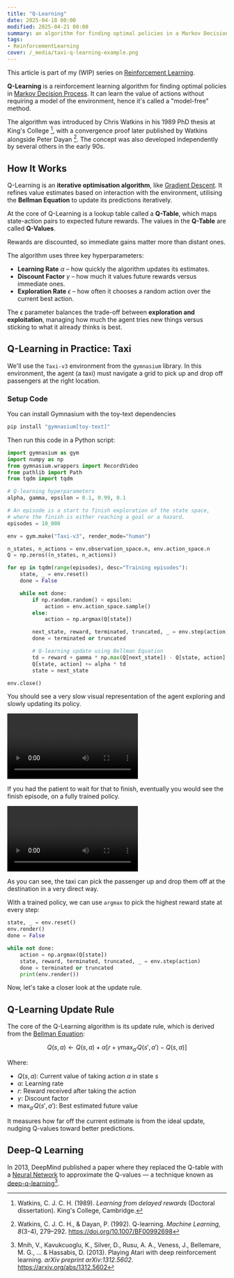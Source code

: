 ```yaml
---
title: "Q-Learning"
date: 2025-04-18 00:00
modified: 2025-04-21 00:00
summary: an algorithm for finding optimal policies in a Markov Decision Process model
tags:
- ReinforcementLearning
cover: /_media/taxi-q-learning-example.png
---
```


This article is part of my (WIP) series on [Reinforcement Learning](reinforcement-learning.md).

**Q-Learning** is a reinforcement learning algorithm for finding optimal policies in [Markov Decision Process](markov-decision-process.md). It can learn the value of actions without requiring a model of the environment, hence it's called a "model-free" method.

The algorithm was introduced by Chris Watkins in his 1989 PhD thesis at King's College [^1], with a convergence proof later published by Watkins alongside Peter Dayan [^2]. The concept was also developed independently by several others in the early 90s.

## How It Works

Q-Learning is an **iterative optimisation algorithm**, like [Gradient Descent](gradient-descent.md). It refines value estimates based on interaction with the environment, utilising the **Bellman Equation** to update its predictions iteratively.

At the core of Q-Learning is a lookup table called a **Q-Table**, which maps state-action pairs to expected future rewards. The values in the **Q-Table** are called **Q-Values**.

Rewards are discounted, so immediate gains matter more than distant ones.

The algorithm uses three key hyperparameters:

- **Learning Rate** $\alpha$ – how quickly the algorithm updates its estimates.
- **Discount Factor** $\gamma$ – how much it values future rewards versus immediate ones.
- **Exploration Rate** $\epsilon$ – how often it chooses a random action over the current best action.

The $\epsilon$ parameter balances the trade-off between **exploration and exploitation**, managing how much the agent tries new things versus sticking to what it already thinks is best.

## Q-Learning in Practice: Taxi

We'll use the `Taxi-v3` environment from the `gymnasium` library. In this environment, the agent (a taxi) must navigate a grid to pick up and drop off passengers at the right location.

### Setup Code

You can install Gymnasium with the toy-text dependencies

```bash
pip install "gymnasium[toy-text]"
```

Then run this code in a Python script:

```python
import gymnasium as gym
import numpy as np
from gymnasium.wrappers import RecordVideo
from pathlib import Path
from tqdm import tqdm

# Q‑learning hyperparameters
alpha, gamma, epsilon = 0.1, 0.99, 0.1

# An episode is a start to finish exploration of the state space,
# where the finish is either reaching a goal or a hazard.
episodes = 10_000

env = gym.make("Taxi-v3", render_mode="human")

n_states, n_actions = env.observation_space.n, env.action_space.n
Q = np.zeros((n_states, n_actions))

for ep in tqdm(range(episodes), desc="Training episodes"):
    state, _ = env.reset()
    done = False

    while not done:
        if np.random.random() < epsilon:
            action = env.action_space.sample()
        else:
            action = np.argmax(Q[state])

        next_state, reward, terminated, truncated, _ = env.step(action)
        done = terminated or truncated

        # Q‑learning update using Bellman Equation
        td = reward + gamma * np.max(Q[next_state]) - Q[state, action]
        Q[state, action] += alpha * td
        state = next_state

env.close()
```

You should see a very slow visual representation of the agent exploring and slowly updating its policy.

![taxi_q_learning-episode-0](_media/taxi_q_learning-episode-0.mp4)

If you had the patient to wait for that to finish, eventually you would see the finish episode, on a fully trained policy.

![taxi_q_learning-episode-0](_media/taxi_q_learning-episode-9999.mp4)

As you can see, the taxi can pick the passenger up and drop them off at the destination in a very direct way.

With a trained policy, we can use `argmax` to pick the highest reward state at every step:

```python
state, _ = env.reset()
env.render()
done = False

while not done:
    action = np.argmax(Q[state])
    state, reward, terminated, truncated, _ = env.step(action)
    done = terminated or truncated
    print(env.render())
```

Now, let's take a closer look at the update rule.
## Q-Learning Update Rule

The core of the Q-Learning algorithm is its update rule, which is derived from the [Bellman Equation](bellman-equation.md):

$$
Q(s,a) \leftarrow Q(s,a) + \alpha \Big[ r + \gamma \max_{a'} Q(s', a') - Q(s,a) \Big]
$$

Where:

- $Q(s,a)$: Current value of taking action $a$ in state $s$
- $\alpha$: Learning rate
- $r$: Reward received after taking the action
- $\gamma$: Discount factor
- $\max_{a'} Q(s', a')$: Best estimated future value

It measures how far off the current estimate is from the ideal update, nudging Q-values toward better predictions.

## Deep-Q Learning

In 2013, DeepMind published a paper where they replaced the Q-table with a [Neural Network](../../../permanent/neural-network.md) to approximate the Q-values — a technique known as [deep-q-learning](../../../permanent/deep-q-learning.md)[^3].

[^1]: Watkins, C. J. C. H. (1989). *Learning from delayed rewards* (Doctoral dissertation). King's College, Cambridge.
[^2]: Watkins, C. J. C. H., & Dayan, P. (1992). Q-learning. *Machine Learning, 8*(3-4), 279–292. https://doi.org/10.1007/BF00992698
[^3]: Mnih, V., Kavukcuoglu, K., Silver, D., Rusu, A. A., Veness, J., Bellemare, M. G., ... & Hassabis, D. (2013). Playing Atari with deep reinforcement learning. *arXiv preprint arXiv:1312.5602*. https://arxiv.org/abs/1312.5602